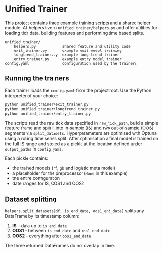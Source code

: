 # Unified Trainer

This project contains three example training scripts and a shared helper module.
All helpers live in `unified_trainer/helpers.py` and offer utilities for
loading tick data, building features and performing time based splits.

```
unified_trainer/
    helpers.py            shared feature and utility code
    exit_trainer.py       example exit model training
    longtrend_trainer.py  example long‑trend trainer
    entry_trainer.py      example entry model trainer
config.yaml               configuration used by the trainers
```

## Running the trainers
Each trainer loads the `config.yaml` from the project root. Use the Python
interpreter of your choice:

```bash
python unified_trainer/exit_trainer.py
python unified_trainer/longtrend_trainer.py
python unified_trainer/entry_trainer.py
```

The scripts read the raw tick data specified in `raw_tick_path`, build a simple
feature frame and split it into in‑sample (IS) and two out‑of‑sample (OOS)
segments via `split_datasets`. Hyperparameters are optimised with Optuna using a
rolling time series split. After optimisation a final model is trained on the
full IS range and stored as a pickle at the location defined under
`output_paths` in `config.yaml`.

Each pickle contains:

* the trained models (`rf`, `gb` and logistic meta model)
* a placeholder for the preprocessor (`None` in this example)
* the entire configuration
* date ranges for IS, OOS1 and OOS2

## Dataset splitting
`helpers.split_datasets(df, is_end_date, oos1_end_date)` splits any DataFrame by
its timestamp column:

1. **IS** – data up to `is_end_date`
2. **OOS1** – between `is_end_date` and `oos1_end_date`
3. **OOS2** – everything after `oos1_end_date`

The three returned DataFrames do not overlap in time.
